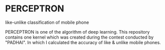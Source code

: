 # PERCEPTRON

like-unlike classification of mobile phone

PERCEPTRON is one of the algorithm of deep learning. This repository contains one kernel which was created during the contest conducted by "PADHAI". In which I calculated the accuracy of like & unlike mobile phones.
